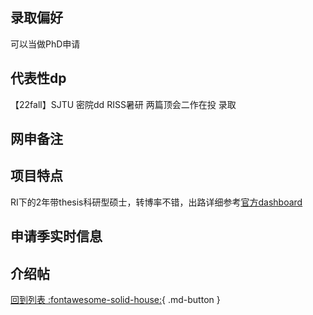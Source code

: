 ## 录取偏好
可以当做PhD申请

## 代表性dp
【22fall】SJTU 密院dd RISS暑研 两篇顶会二作在投 录取

## 网申备注

## 项目特点
RI下的2年带thesis科研型硕士，转博率不错，出路详细参考[官方dashboard](https://www.cmu.edu/career/outcomes/post-grad-dashboard.html)

## 申请季实时信息

## 介绍帖

[回到列表 :fontawesome-solid-house:](选校梯度.md){ .md-button }
